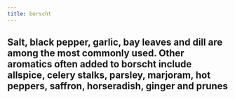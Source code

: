 ```yaml
---
title: borscht
---
```


## Salt, black pepper, garlic, bay leaves and dill are among the most commonly used. Other aromatics often added to borscht include allspice, celery stalks, parsley, marjoram, hot peppers, saffron, horseradish, ginger and prunes
